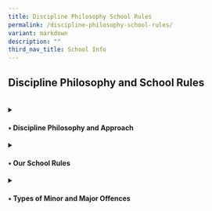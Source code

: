 ```yaml
---
title: Discipline Philosophy School Rules
permalink: /discipline-philosophy-school-rules/
variant: markdown
description: ""
third_nav_title: School Info
---
```

<h2>Discipline Philosophy and School Rules</h2><br>
<details class="isomer-details">
<summary><h4>• Discipline Philosophy and Approach</h4>
</summary><br>
<h5>Framework:</h5>
<img style="width: 30%" height="auto" width="30%" alt="School Uniform" src="/images/Discipline/Discipline_Framework.jpg"><br>
At the core of the framework, the balance symbolises equilibrium and fairness, suggesting the careful weighing of disciplinary actions with empathy and consideration for individual circumstances. This communicates the idea of maintaining discipline while also showing care and empathy towards those involved. It reinforces the concept of discipline not merely as enforcement but as a supportive and nurturing process. 
<h5>Philosophy:</h5>
</details>
	
<details class="isomer-details">
<summary><h4>• Our School Rules</h4>
</summary>
</details>
	
<details class="isomer-details">
<summary><h4>• Types of Minor and Major Offences</h4>
</summary>
</details>